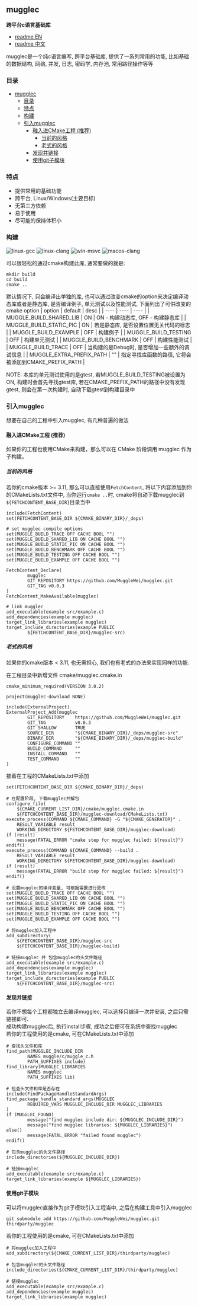 ## mugglec
<b>跨平台c语言基础库</b>
* [readme EN](./README.md)
* [readme 中文](./README_cn.md)


mugglec是一个纯c语言编写, 跨平台基础库, 提供了一系列常用的功能, 比如基础的数据结构, 网络, 并发, 日志, 密码学, 内存池, 常用路径操作等等

### 目录

- [mugglec](#mugglec)
  - [目录](#目录)
  - [特点](#特点)
  - [构建](#构建)
  - [引入mugglec](#引入mugglec)
    - [融入进CMake工程 (推荐)](#融入进cmake工程-推荐)
      - [当前的风格](#当前的风格)
      - [老式的风格](#老式的风格)
    - [发现并链接](#发现并链接)
    - [使用git子模块](#使用git子模块)

### 特点
* 提供常用的基础功能
* 跨平台, Linux/Windows(主要目标)
* 无第三方依赖
* 易于使用
* 尽可能的保持体积小

### 构建
![linux-gcc](https://github.com/MuggleWei/mugglec/actions/workflows/linux-gcc.yaml/badge.svg?branch=master)
![linux-clang](https://github.com/MuggleWei/mugglec/actions/workflows/linux-clang.yaml/badge.svg?branch=master)
![win-msvc](https://github.com/MuggleWei/mugglec/actions/workflows/win-msvc.yaml/badge.svg?branch=master)
![macos-clang](https://github.com/MuggleWei/mugglec/actions/workflows/macos-clang.yaml/badge.svg?branch=master)

可以很轻松的通过cmake构建此库, 通常要做的就是:
```
mkdir build
cd build
cmake ..
```

默认情况下, 只会编译出单独的库, 也可以通过改变cmake的option来决定编译动态库或者是静态库, 是否编译例子, 单元测试以及性能测试, 下面列出了可供改变的cmake option
| option | default | desc |
| ---- | ---- | ---- |
| MUGGLE_BUILD_SHARED_LIB | ON | ON - 构建动态库, OFF - 构建静态库 |
| MUGGLE_BUILD_STATIC_PIC | ON | 若是静态库, 是否设置位置无关代码的标志 |
| MUGGLE_BUILD_EXAMPLE | OFF | 构建例子 |
| MUGGLE_BUILD_TESTING | OFF | 构建单元测试 |
| MUGGLE_BUILD_BENCHMARK | OFF | 构建性能测试 |
| MUGGLE_BUILD_TRACE | OFF | 当构建的是Debug时, 是否增加一些额外的调试信息 |
| MUGGLE_EXTRA_PREFIX_PATH | "" | 指定寻找库函数的路径, 它将会被添加到CMAKE_PREFIX_PATH |

NOTE: 本库的单元测试使用的是gtest, 若MUGGLE_BUILD_TESTING被设置为ON, 构建时会首先寻找gtest库, 若在CMAKE_PREFIX_PATH的路径中没有发现gtest, 则会在第一次构建时, 自动下载gtest到构建目录中

### 引入mugglec
想要在自己的工程中引入mugglec, 有几种普遍的做法

#### 融入进CMake工程 (推荐)
如果你的工程也使用CMake来构建，那么可以在 CMake 阶段调用 mugglec 作为子构建。

##### 当前的风格
若你的cmake版本 >= 3.11, 那么可以直接使用```FetchContent```, 将以下内容添加到你的CMakeLists.txt文件中, 当你运行```cmake ..```时, cmake将自动下载mugglec到```${FETCHCONTENT_BASE_DIR}```目录当中
```
include(FetchContent)
set(FETCHCONTENT_BASE_DIR ${CMAKE_BINARY_DIR}/_deps)

# set mugglec compile options
set(MUGGLE_BUILD_TRACE OFF CACHE BOOL "")
set(MUGGLE_BUILD_SHARED_LIB ON CACHE BOOL "")
set(MUGGLE_BUILD_STATIC_PIC ON CACHE BOOL "")
set(MUGGLE_BUILD_BENCHMARK OFF CACHE BOOL "")
set(MUGGLE_BUILD_TESTING OFF CACHE BOOL "")
set(MUGGLE_BUILD_EXAMPLE OFF CACHE BOOL "")

FetchContent_Declare(
        mugglec
        GIT_REPOSITORY https://github.com/MuggleWei/mugglec.git
        GIT_TAG v0.0.3
)
FetchContent_MakeAvailable(mugglec)

# link mugglec
add_executable(example src/example.c)
add_dependencies(example mugglec)
target_link_libraries(example mugglec)
target_include_directories(example PUBLIC
        ${FETCHCONTENT_BASE_DIR}/mugglec-src)
```

##### 老式的风格
如果你的cmake版本 < 3.11, 也无需担心, 我们也有老式的办法来实现同样的功能.  

在工程目录中新增文件 cmake/mugglec.cmake.in
```
cmake_minimum_required(VERSION 3.0.2)

project(mugglec-download NONE)

include(ExternalProject)
ExternalProject_Add(mugglec
        GIT_REPOSITORY    https://github.com/MuggleWei/mugglec.git
        GIT_TAG           v0.0.3
        GIT_SHALLOW       TRUE
        SOURCE_DIR        "${CMAKE_BINARY_DIR}/_deps/mugglec-src"
        BINARY_DIR        "${CMAKE_BINARY_DIR}/_deps/mugglec-build"
        CONFIGURE_COMMAND ""
        BUILD_COMMAND     ""
        INSTALL_COMMAND   ""
        TEST_COMMAND      ""
)
```

接着在工程的CMakeLists.txt中添加
```
set(FETCHCONTENT_BASE_DIR ${CMAKE_BINARY_DIR}/_deps)

# 在配置阶段, 下载mugglec并解包
configure_file(
	${CMAKE_CURRENT_LIST_DIR}/cmake/mugglec.cmake.in
	${FETCHCONTENT_BASE_DIR}/mugglec-download/CMakeLists.txt)
execute_process(COMMAND ${CMAKE_COMMAND} -G "${CMAKE_GENERATOR}" .
	RESULT_VARIABLE result
	WORKING_DIRECTORY ${FETCHCONTENT_BASE_DIR}/mugglec-download)
if (result)
	message(FATAL_ERROR "cmake step for mugglec failed: ${result}")
endif()
execute_process(COMMAND ${CMAKE_COMMAND} --build .
	RESULT_VARIABLE result
	WORKING_DIRECTORY ${FETCHCONTENT_BASE_DIR}/mugglec-download)
if (result)
	message(FATAL_ERROR "build step for mugglec failed: ${result}")
endif()

# 设置mugglec的编译变量, 可根据需要进行更改
set(MUGGLE_BUILD_TRACE OFF CACHE BOOL "")
set(MUGGLE_BUILD_SHARED_LIB ON CACHE BOOL "")
set(MUGGLE_BUILD_STATIC_PIC ON CACHE BOOL "")
set(MUGGLE_BUILD_BENCHMARK OFF CACHE BOOL "")
set(MUGGLE_BUILD_TESTING OFF CACHE BOOL "")
set(MUGGLE_BUILD_EXAMPLE OFF CACHE BOOL "")

# 将mugglec加入工程中
add_subdirectory(
	${FETCHCONTENT_BASE_DIR}/mugglec-src
	${FETCHCONTENT_BASE_DIR}/mugglec-build)

# 链接mugglec 并 包含mugglec的头文件路径
add_executable(example src/example.c)
add_dependencies(example mugglec)
target_link_libraries(example mugglec)
target_include_directories(example PUBLIC
	${FETCHCONTENT_BASE_DIR}/mugglec-src)
```

#### 发现并链接
若你不想每个工程都独立去编译mugglec, 可以选择只编译一次并安装, 之后只需链接即可.  
成功构建mugglec后, 执行install步骤, 成功之后便可在系统中查找mugglec  
若你的工程使用的是cmake, 可在CMakeLists.txt中添加
```
# 查找头文件和库
find_path(MUGGLEC_INCLUDE_DIR
        NAMES muggle/c/muggle_c.h
        PATH_SUFFIXES include)
find_library(MUGGLEC_LIBRARIES
        NAMES mugglec
        PATH_SUFFIXES lib)

# 检查头文件和库是否存在
include(FindPackageHandleStandardArgs)
find_package_handle_standard_args(MUGGLEC
        REQUIRED_VARS MUGGLEC_INCLUDE_DIR MUGGLEC_LIBRARIES
)
if (MUGGLEC_FOUND)
        message("find mugglec include dir: ${MUGGLEC_INCLUDE_DIR}")
        message("find mugglec libraries: ${MUGGLEC_LIBRARIES}")
else()
        message(FATAL_ERROR "failed found mugglec")
endif()

# 包含mugglec的头文件路径
include_directories(${MUGGLEC_INCLUDE_DIR})

# 链接mugglec
add_executable(example src/example.c)
target_link_libraries(example ${MUGGLEC_LIBRARIES})
```


#### 使用git子模块
可以将mugglec直接作为git子模块引入工程当中, 之后在构建工具中引入mugglec
```
git submodule add https://github.com/MuggleWei/mugglec.git thirdparty/mugglec
```

若你的工程使用的是cmake, 可在CMakeLists.txt中添加
```
# 将mugglec加入工程中
add_subdirectory(${CMAKE_CURRENT_LIST_DIR}/thirdparty/mugglec)

# 包含mugglec的头文件路径
include_directories(${CMAKE_CURRENT_LIST_DIR}/thirdparty/mugglec)

# 链接mugglec
add_executable(example src/example.c)
add_dependencies(example mugglec)
target_link_libraries(example mugglec)
```
